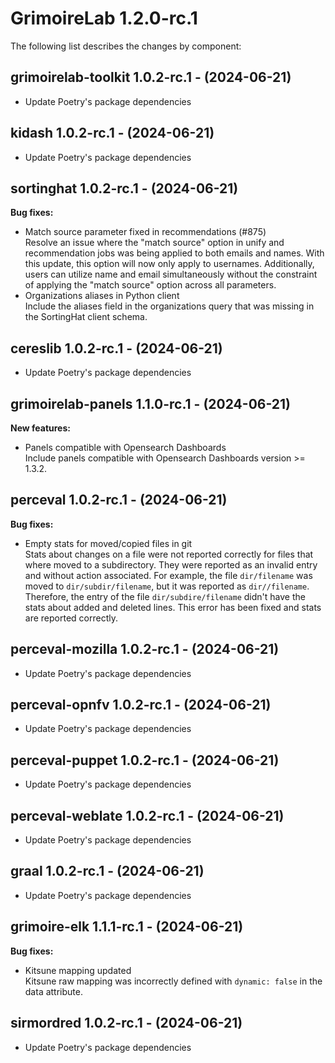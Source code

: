 # GrimoireLab 1.2.0-rc.1
The following list describes the changes by component:

  ## grimoirelab-toolkit 1.0.2-rc.1 - (2024-06-21)
  
  * Update Poetry's package dependencies
  ## kidash 1.0.2-rc.1 - (2024-06-21)
  
  * Update Poetry's package dependencies
## sortinghat 1.0.2-rc.1 - (2024-06-21)

**Bug fixes:**

 * Match source parameter fixed in recommendations (#875)\
   Resolve an issue where the "match source" option in unify and
   recommendation jobs was being applied to both emails and names. With
   this update, this option will now only apply to usernames.
   Additionally, users can utilize name and email simultaneously without
   the constraint of applying the "match source" option across all
   parameters.
 * Organizations aliases in Python client\
   Include the aliases field in the organizations query that was missing
   in the SortingHat client schema.

  ## cereslib 1.0.2-rc.1 - (2024-06-21)
  
  * Update Poetry's package dependencies
## grimoirelab-panels 1.1.0-rc.1 - (2024-06-21)

**New features:**

 * Panels compatible with Opensearch Dashboards\
   Include panels compatible with Opensearch Dashboards version >= 1.3.2.

## perceval 1.0.2-rc.1 - (2024-06-21)

**Bug fixes:**

 * Empty stats for moved/copied files in git\
   Stats about changes on a file were not reported correctly for files
   that where moved to a subdirectory. They were reported as an invalid
   entry and without action associated. For example, the file
   `dir/filename` was moved to `dir/subdir/filename`, but it was reported
   as `dir//filename`. Therefore, the entry of the file
   `dir/subdire/filename` didn't have the stats about added and deleted
   lines. This error has been fixed and stats are reported correctly.

  ## perceval-mozilla 1.0.2-rc.1 - (2024-06-21)
  
  * Update Poetry's package dependencies
  ## perceval-opnfv 1.0.2-rc.1 - (2024-06-21)
  
  * Update Poetry's package dependencies
  ## perceval-puppet 1.0.2-rc.1 - (2024-06-21)
  
  * Update Poetry's package dependencies
  ## perceval-weblate 1.0.2-rc.1 - (2024-06-21)
  
  * Update Poetry's package dependencies
  ## graal 1.0.2-rc.1 - (2024-06-21)
  
  * Update Poetry's package dependencies
## grimoire-elk 1.1.1-rc.1 - (2024-06-21)

**Bug fixes:**

 * Kitsune mapping updated\
   Kitsune raw mapping was incorrectly defined with `dynamic: false` in
   the data attribute.

  ## sirmordred 1.0.2-rc.1 - (2024-06-21)
  
  * Update Poetry's package dependencies
